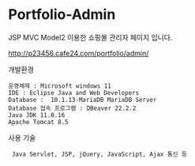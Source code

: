 # Portfolio-Admin

JSP MVC Model2 이용한 쇼핑몰 관리자 페이지 입니다.

http://p23456.cafe24.com/portfolio/admin/


개발환경
	
	운영체제 : Microsoft windows 11
	IDE : Eclipse Java and Web Developers
	Database :  10.1.13-MariaDB MariaDB Server
	Database 접속 프로그램 : DBeaver 22.2.2
	Java JDK 11.0.16
	Apache Tomcat 8.5

사용 기술

	 Java Servlet, JSP, jQuery, JavaScript, Ajax 통신 등
